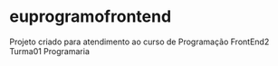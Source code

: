 # euprogramofrontend
 Projeto criado para atendimento ao curso de Programação FrontEnd2 Turma01 Programaria
